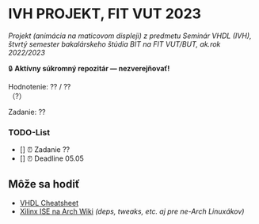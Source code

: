 # IVH PROJEKT, FIT VUT 2023

*Projekt (animácia na maticovom displeji) z predmetu Seminár VHDL (IVH), štvrtý semester bakalárskeho štúdia BIT na FIT VUT/BUT, ak.rok 2022/2023*

🔒 **Aktívny súkromný repozitár — nezverejňovať!**

Hodnotenie: ?? / ??<br>（?）

Zadanie: ??

### TODO-List

* [] ⏰ Zadanie ??
* [] ⏰ Deadline 05.05

## Môže sa hodiť

* [VHDL Cheatsheet](https://github.com/ismailelbadawy/vhdl-cheat-sheet)
* [Xilinx ISE na Arch Wiki](https://wiki.archlinux.org/title/Xilinx_ISE_WebPACK) *(deps, tweaks, etc. aj pre ne-Arch Linuxákov)*
